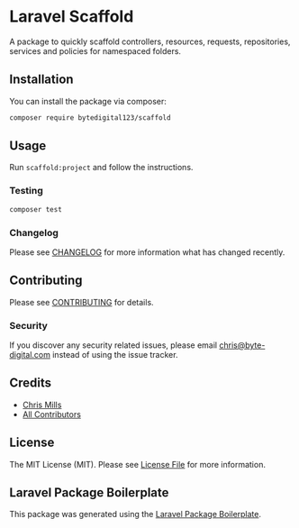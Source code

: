 # Laravel Scaffold

A package to quickly scaffold controllers, resources, requests, repositories, services and policies for namespaced folders.

## Installation

You can install the package via composer:

```bash
composer require bytedigital123/scaffold
```

## Usage

Run `scaffold:project` and follow the instructions.

### Testing

```bash
composer test
```

### Changelog

Please see [CHANGELOG](CHANGELOG.md) for more information what has changed recently.

## Contributing

Please see [CONTRIBUTING](CONTRIBUTING.md) for details.

### Security

If you discover any security related issues, please email chris@byte-digital.com instead of using the issue tracker.

## Credits

-   [Chris Mills](https://github.com/bytedigital123)
-   [All Contributors](../../contributors)

## License

The MIT License (MIT). Please see [License File](LICENSE.md) for more information.

## Laravel Package Boilerplate

This package was generated using the [Laravel Package Boilerplate](https://laravelpackageboilerplate.com).
